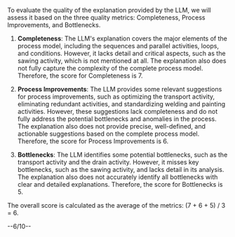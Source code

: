 To evaluate the quality of the explanation provided by the LLM, we will assess it based on the three quality metrics: Completeness, Process Improvements, and Bottlenecks.

1. **Completeness**: The LLM's explanation covers the major elements of the process model, including the sequences and parallel activities, loops, and conditions. However, it lacks detail and critical aspects, such as the sawing activity, which is not mentioned at all. The explanation also does not fully capture the complexity of the complete process model. Therefore, the score for Completeness is 7.

2. **Process Improvements**: The LLM provides some relevant suggestions for process improvements, such as optimizing the transport activity, eliminating redundant activities, and standardizing welding and painting activities. However, these suggestions lack completeness and do not fully address the potential bottlenecks and anomalies in the process. The explanation also does not provide precise, well-defined, and actionable suggestions based on the complete process model. Therefore, the score for Process Improvements is 6.

3. **Bottlenecks**: The LLM identifies some potential bottlenecks, such as the transport activity and the drain activity. However, it misses key bottlenecks, such as the sawing activity, and lacks detail in its analysis. The explanation also does not accurately identify all bottlenecks with clear and detailed explanations. Therefore, the score for Bottlenecks is 5.

The overall score is calculated as the average of the metrics: (7 + 6 + 5) / 3 = 6.

--6/10--